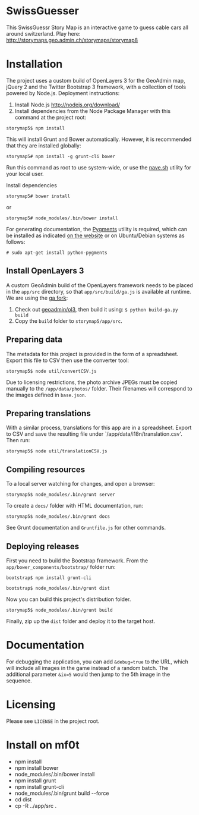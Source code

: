 SwissGuesser
============

This SwissGuessr Story Map is an interactive game to guess cable cars all around switzerland.
Play here:
http://storymaps.geo.admin.ch/storymaps/storymap8

# Installation

The project uses a custom build of OpenLayers 3 for the GeoAdmin map, jQuery 2 and the Twitter Bootstrap 3 framework, with a collection of tools powered by Node.js. Deployment instructions:

1. Install Node.js http://nodejs.org/download/
2. Install dependencies from the Node Package Manager with this command at the project root:

`storymap5$ npm install`

This will install Grunt and Bower automatically. However, it is recommended that they are installed globally:

`storymap5# npm install -g grunt-cli bower`

Run this command as root to use system-wide, or use the [nave.sh](https://github.com/isaacs/nave) utility for your local user.

Install dependencies

`storymap5# bower install`

or

`storymap5# node_modules/.bin/bower install`

For generating documentation, the [Pygments](http://pygments.org/) utility is required, which can be installed as indicated [on the website](http://pygments.org/download/) or on Ubuntu/Debian systems as follows:

`# sudo apt-get install python-pygments`

## Install OpenLayers 3

A custom GeoAdmin build of the OpenLayers framework needs to be placed in the `app/src` directory, so that `app/src/build/ga.js` is available at runtime. We are using the [ga fork](https://github.com/geoadmin/ol3/):

1. Check out [geoadmin/ol3](https://github.com/geoadmin/ol3/), then build it using: 
`$ python build-ga.py build`
2. Copy the `build` folder to `storymap5/app/src`.

## Preparing data

The metadata for this project is provided in the form of a spreadsheet. Export this file to CSV then use the converter tool:

`storymap5$ node util/convertCSV.js`

Due to licensing restrictions, the photo archive JPEGs must be copied manually to the `/app/data/photos/` folder. Their filenames will correspond to the images defined in `base.json`.

## Preparing translations

With a similar process, translations for this app are in a spreadsheet. Export to CSV and save the resulting file under `/app/data/i18n/translation.csv'. Then run:

`storymap5$ node util/translationCSV.js`

## Compiling resources

To a local server watching for changes, and open a browser:

`storymap5$ node_modules/.bin/grunt server`

To create a `docs/` folder with HTML documentation, run:

`storymap5$ node_modules/.bin/grunt docs`

See Grunt documentation and `Gruntfile.js` for other commands.

## Deploying releases

First you need to build the Bootstrap framework. From the `app/bower_components/bootstrap/` folder run:

`bootstrap$ npm install grunt-cli`

`bootstrap$ node_modules/.bin/grunt dist`

Now you can build this project's distribution folder.

`storymap5$ node_modules/.bin/grunt build`

Finally, zip up the `dist` folder and deploy it to the target host.

# Documentation

For debugging the application, you can add `&debug=true` to the URL, which will include all images in the game instead of a random batch. The additional parameter `&ix=5` would then jump to the 5th image in the sequence.

# Licensing

Please see `LICENSE` in the project root.

# Install on mf0t

- npm install
- npm install bower
- node_modules/.bin/bower install
- npm install grunt
- npm install grunt-cli
- node_modules/.bin/grunt build --force
- cd dist
- cp -R ../app/src .
